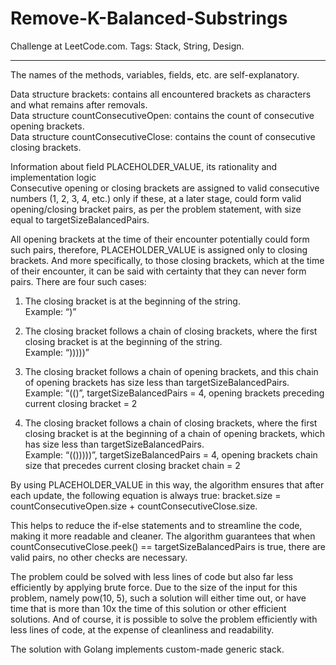 # Remove-K-Balanced-Substrings
Challenge at LeetCode.com. Tags: Stack, String, Design.

------------------------------------------------------------------------------------------------------------------

The names of the methods, variables, fields, etc. are self-explanatory.<br/>

Data structure brackets: contains all encountered brackets as characters and what remains after removals.<br/>
Data structure countConsecutiveOpen: contains the count of consecutive opening brackets.<br/>
Data structure countConsecutiveClose: contains the count of consecutive closing brackets.<br/>

Information about field PLACEHOLDER_VALUE, its rationality and implementation logic<br/> 
Consecutive opening or closing brackets are assigned to valid consecutive numbers (1, 2, 3, 4, etc.) only if these, at a later stage, could form valid opening/closing bracket pairs, as per the problem statement, with size equal to targetSizeBalancedPairs. 

All opening brackets at the time of their encounter potentially could form such pairs, therefore, PLACEHOLDER_VALUE is assigned only to closing brackets. And more specifically, to those closing brackets, which at the time of their encounter, it can be said with certainty that they can never form pairs. There are four such cases:

1.	 The closing bracket is at the beginning of the string.<br/>
 Example: “)”

2.	 The closing bracket follows a chain of closing brackets, where the first closing bracket is at the beginning of the string.<br/>
 Example: “)))))”

3.	The closing bracket follows a chain of opening brackets, and this chain of opening brackets has size less than targetSizeBalancedPairs.<br/>
Example: “(()”, targetSizeBalancedPairs = 4, opening brackets preceding current closing bracket = 2

4.	The closing bracket follows a chain of closing brackets, where the first closing bracket is at the beginning of a chain of opening brackets, which has size less than targetSizeBalancedPairs.<br/>
Example: “(()))))”, targetSizeBalancedPairs = 4, opening brackets chain size that precedes current closing bracket chain = 2


By using PLACEHOLDER_VALUE in this way, the algorithm ensures that after each update, the following equation is always true:
bracket.size = countConsecutiveOpen.size + countConsecutiveClose.size.

This helps to reduce the if-else statements and to streamline the code, making it more readable and cleaner. The algorithm guarantees that when countConsecutiveClose.peek() == targetSizeBalancedPairs is true, there are valid pairs, no other checks are necessary.

The problem could be solved with less lines of code but also far less efficiently by applying brute force. Due to the size of the input for this problem, namely pow(10, 5), such a solution will either time out, or have time that is more than 10x the time of this solution or other efficient solutions. And of course, it is possible to solve the problem efficiently with less lines of code, at the expense of cleanliness and readability.

The solution with Golang implements custom-made generic stack.

